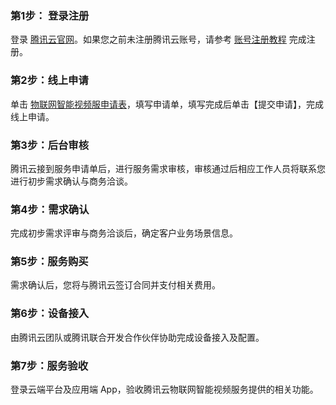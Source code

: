 ### 第1步： 登录注册
登录 [腾讯云官网](https://cloud.tencent.com/)。如果您之前未注册腾讯云账号，请参考 [账号注册教程](https://cloud.tencent.com/document/product/378/17985) 完成注册。

### 第2步：线上申请
单击 [物联网智能视频服申请表](https://cloud.tencent.com/apply/p/ozpml9a5po)，填写申请单，填写完成后单击【提交申请】，完成线上申请。

### 第3步：后台审核
腾讯云接到服务申请单后，进行服务需求审核，审核通过后相应工作人员将联系您进行初步需求确认与商务洽谈。

### 第4步：需求确认
完成初步需求评审与商务洽谈后，确定客户业务场景信息。

### 第5步：服务购买
需求确认后，您将与腾讯云签订合同并支付相关费用。

### 第6步：设备接入
由腾讯云团队或腾讯联合开发合作伙伴协助完成设备接入及配置。

### 第7步：服务验收
登录云端平台及应用端 App，验收腾讯云物联网智能视频服务提供的相关功能。
